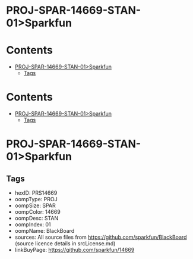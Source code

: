 
PROJ-SPAR-14669-STAN-01>Sparkfun
================================

Contents
========

* [PROJ-SPAR-14669-STAN-01>Sparkfun](#proj-spar-14669-stan-01sparkfun)
	* [Tags](#tags)

Contents
========

* [PROJ-SPAR-14669-STAN-01>Sparkfun](#proj-spar-14669-stan-01sparkfun)
	* [Tags](#tags)

# PROJ-SPAR-14669-STAN-01>Sparkfun

## Tags

- hexID: PRS14669
- oompType: PROJ
- oompSize: SPAR
- oompColor: 14669
- oompDesc: STAN
- oompIndex: 01
- oompName: BlackBoard
- sources: All source files from https://github.com/sparkfun/BlackBoard (source licence details in srcLicense.md)
- linkBuyPage: https://github.com/sparkfun/14669
